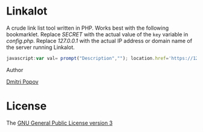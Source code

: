 # Linkalot

A crude link list tool written in PHP. Works best with the following bookmarklet. Replace _SECRET_ with the actual value of the `key` variable in _config.php_. Replace _127.0.0.1_ with the actual IP address or domain name of the server running Linkalot.


```javascript
javascript:var val= prompt("Description",""); location.href='https://127.0.0.1/linkalot/index.php?url='+encodeURIComponent(location.href)+'&key=SECRET&txt='+escape(val)

```

 Author

[Dmitri Popov](https://www.tokyomade.photography/)

# License

The [GNU General Public License version 3](http://www.gnu.org/licenses/gpl-3.0.en.html)
